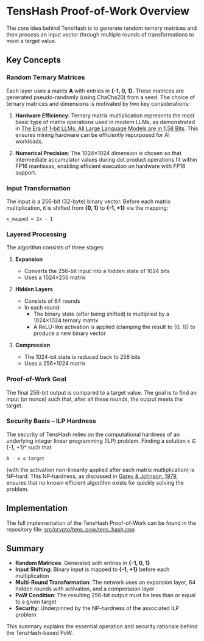 # TensHash Proof-of-Work Overview
The core idea behind TensHash is to generate random ternary matrices and then process an input vector through multiple rounds of transformations to meet a target value.

## Key Concepts

### Random Ternary Matrices
Each layer uses a matrix **A** with entries in **{-1, 0, 1}**. These matrices are generated pseudo-randomly (using ChaCha20) from a seed. The choice of ternary matrices and dimensions is motivated by two key considerations:

1. **Hardware Efficiency**: Ternary matrix multiplication represents the most basic type of matrix operations used in modern LLMs, as demonstrated in [The Era of 1-bit LLMs: All Large Language Models are in 1.58 Bits](https://arxiv.org/abs/2402.17764). This ensures mining hardware can be efficiently repurposed for AI workloads.

2. **Numerical Precision**: The 1024×1024 dimension is chosen so that intermediate accumulator values during dot product operations fit within FP16 mantissas, enabling efficient execution on hardware with FP16 support.

### Input Transformation
The input is a 256-bit (32-byte) binary vector. Before each matrix multiplication, it is shifted from **{0, 1}** to **{-1, +1}** via the mapping:
```
x_mapped = 2x - 1
```

### Layered Processing
The algorithm consists of three stages:

1. **Expansion**
   - Converts the 256-bit input into a hidden state of 1024 bits
   - Uses a 1024×256 matrix

2. **Hidden Layers**
   - Consists of 64 rounds
   - In each round:
     - The binary state (after being shifted) is multiplied by a 1024×1024 ternary matrix
     - A ReLU-like activation is applied (clamping the result to {0, 1}) to produce a new binary vector

3. **Compression**
   - The 1024-bit state is reduced back to 256 bits
   - Uses a 256×1024 matrix

### Proof-of-Work Goal
The final 256-bit output is compared to a target value. The goal is to find an input (or nonce) such that, after all these rounds, the output meets the target.

### Security Basis – ILP Hardness
The security of TensHash relies on the computational hardness of an underlying integer linear programming (ILP) problem. Finding a solution x ∈ {-1, +1}ⁿ such that
```
A · x ≤ target
```
(with the activation non-linearity applied after each matrix multiplication) is NP-hard. This NP-hardness, as discussed in [Garey & Johnson, 1979](https://doi.org/10.1137/0207010), ensures that no known efficient algorithm exists for quickly solving the problem.

## Implementation
The full implementation of the TensHash Proof-of-Work can be found in the repository file:
[src/crypto/tens_pow/tens_hash.cpp](src/crypto/tens_pow/tens_hash.cpp)

## Summary
- **Random Matrices**: Generated with entries in **{-1, 0, 1}**
- **Input Shifting**: Binary input is mapped to **{-1, +1}** before each multiplication
- **Multi-Round Transformation**: The network uses an expansion layer, 64 hidden rounds with activation, and a compression layer
- **PoW Condition**: The resulting 256-bit output must be less than or equal to a given target
- **Security**: Underpinned by the NP-hardness of the associated ILP problem

This summary explains the essential operation and security rationale behind the TensHash-based PoW.
